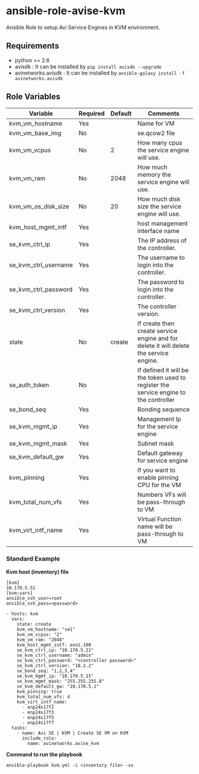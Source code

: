 # ansible-role-avise-kvm
Ansible Role to setup Avi Service Engines in KVM environment.

Requirements
------------
 - python >= 2.6
 - avisdk : It can be installed by `pip install avisdk --upgrade`
 - avinetworks.avisdk : It can be installed by `ansible-galaxy install -f avinetworks.avisdk` 

Role Variables
--------------

| Variable | Required | Default | Comments |
|----------|----------|---------|----------|
|kvm_vm_hostname|Yes||Name for VM|
|kvm_vm_base_img|No||se.qcow2 file|
|kvm_vm_vcpus|No|2|How many cpus the service engine will use.|
|kvm_vm_ram|No|2048|How much memory the service engine will use.|
|kvm_vm_os_disk_size|No|20|How much disk size the service engine will use.|
|kvm_host_mgmt_intf|Yes||host management interface name|
|se_kvm_ctrl_ip|Yes||The IP address of the controller.|
|se_kvm_ctrl_username|Yes||The username to login into the controller.|
|se_kvm_ctrl_password|Yes||The password to login into the controller.|
|se_kvm_ctrl_version|Yes||The controller version.|
|state|No|create|If create then create service engine and for delete it will delete the service engine.|
|se_auth_token|No||If defined it will be the token used to register the service engine to the controller|
|se_bond_seq|Yes||Bonding sequence|
|se_kvm_mgmt_ip|Yes||Management Ip for the service engine|
|se_kvm_mgmt_mask|Yes||Subnet mask|
|se_kvm_default_gw|Yes||Default gateway for service engine|
|kvm_pinning|Yes||If you want to enable pinning CPU for the VM|
|kvm_total_num_vfs|Yes||Numbers VFs will be pass-through to VM|
|kvm_virt_intf_name|Yes||Virtual Function name will be pass-through to VM|


### Standard Example
<b>Kvm host (inventory) file </b>

```
[kvm]
10.170.5.51
[kvm:vars]
ansible_ssh_user=root
ansible_ssh_pass=<password>
```

```
- hosts: kvm
  vars:
    state: create
    kvm_vm_hostname: "se1"
    kvm_vm_vcpus: "2"
    kvm_vm_ram: "2048"
    kvm_host_mgmt_intf: eno1.100
    se_kvm_ctrl_ip: "10.170.5.21"
    se_kvm_ctrl_username: "admin"
    se_kvm_ctrl_password: "<controller password>"
    se_kvm_ctrl_version: "18.2.2"
    se_bond_seq: "1,2,3,4"
    se_kvm_mgmt_ip: "10.170.5.15"
    se_kvm_mgmt_mask: "255.255.255.0"
    se_kvm_default_gw: "10.170.5.1"
    kvm_pinning: true
    kvm_total_num_vfs: 4
    kvm_virt_intf_name:
      - enp24s17f1
      - enp24s17f3
      - enp24s17f5
      - enp24s17f7
  tasks:
    - name: Avi SE | KVM | Create SE VM on KVM
      include_role:
        name: avinetworks.avise_kvm

```
<b>Command to run the playbook </b>
```
ansible-playbook kvm.yml -i <inventory file> -vv
```

